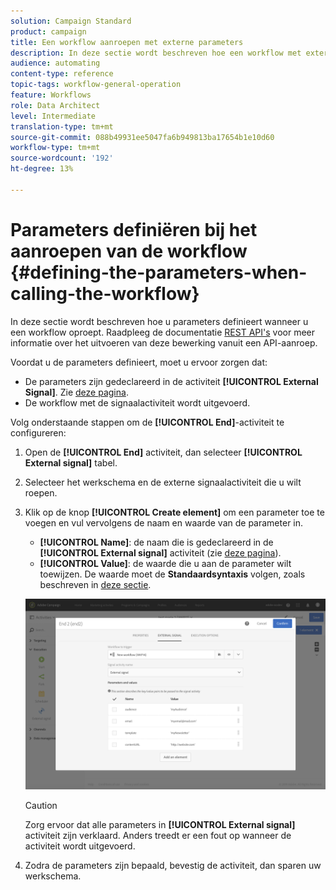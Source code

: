 ```yaml
---
solution: Campaign Standard
product: campaign
title: Een workflow aanroepen met externe parameters
description: In deze sectie wordt beschreven hoe een workflow met externe parameters wordt aangeroepen.
audience: automating
content-type: reference
topic-tags: workflow-general-operation
feature: Workflows
role: Data Architect
level: Intermediate
translation-type: tm+mt
source-git-commit: 088b49931ee5047fa6b949813ba17654b1e10d60
workflow-type: tm+mt
source-wordcount: '192'
ht-degree: 13%

---
```



# Parameters definiëren bij het aanroepen van de workflow {#defining-the-parameters-when-calling-the-workflow}

In deze sectie wordt beschreven hoe u parameters definieert wanneer u een workflow oproept. Raadpleeg de documentatie [REST API&#39;s](../../api/using/triggering-a-signal-activity.md) voor meer informatie over het uitvoeren van deze bewerking vanuit een API-aanroep.

Voordat u de parameters definieert, moet u ervoor zorgen dat:

* De parameters zijn gedeclareerd in de activiteit **[!UICONTROL External Signal]**. Zie [deze pagina](../../automating/using/declaring-parameters-external-signal.md).
* De workflow met de signaalactiviteit wordt uitgevoerd.

Volg onderstaande stappen om de **[!UICONTROL End]**-activiteit te configureren:

1. Open de **[!UICONTROL End]** activiteit, dan selecteer **[!UICONTROL External signal]** tabel.
1. Selecteer het werkschema en de externe signaalactiviteit die u wilt roepen.
1. Klik op de knop **[!UICONTROL Create element]** om een parameter toe te voegen en vul vervolgens de naam en waarde van de parameter in.

   * **[!UICONTROL Name]**: de naam die is gedeclareerd in de  **[!UICONTROL External signal]** activiteit (zie  [deze pagina](../../automating/using/declaring-parameters-external-signal.md)).
   * **[!UICONTROL Value]**: de waarde die u aan de parameter wilt toewijzen. De waarde moet de **Standaardsyntaxis** volgen, zoals beschreven in [deze sectie](../../automating/using/advanced-expression-editing.md#standard-syntax).

   ![](assets/extsignal_definingparameters_2.png)

   >[!CAUTION]
   >
   >Zorg ervoor dat alle parameters in **[!UICONTROL External signal]** activiteit zijn verklaard. Anders treedt er een fout op wanneer de activiteit wordt uitgevoerd.

1. Zodra de parameters zijn bepaald, bevestig de activiteit, dan sparen uw werkschema.
